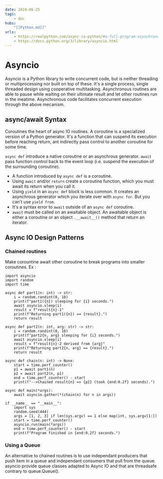 ```yaml
---
date: 2024-06-25
tags:
    - doc
hubs:
    "[[Python.md]]"
urls:
    - https://realpython.com/async-io-python/#a-full-program-asynchronous-requests
    - https://docs.python.org/3/library/asyncio.html
---
```


# Asyncio 

Asyncio is a Python library to write concurrent code, but is neither threading or multiprocessing nor built on top of these.
It's a single process, single threaded design using cooperative multitasking. 
Asynchronous routines are able to pause while waiting on their ultimate result and let other routines run in the meatime.
Asynchronous code facilitates concurrent execution through the above mecanism.

## async/await Syntax

Coroutines the heart of async IO routines. A coroutine is a specialized version of a Python generator. 
It's a function that can suspend its execution before reaching return, ant indirectly pass control to another coroutine for some time.

```async def```  introduce a native coroutine or an asynchrous generator.
```await ``` pass function control back to the event loop (i.e. suspend the execution of the surrounding coroutine). 

- A function introduced by ```async def``` is a coroutine. 
- Using ```await``` and/or ```return``` create a coroutine function, which you must await its return when you call it.
- Using ```yield``` in an ```async def``` block is less common. It creates an asynchrous generator which you iterate over
with ```async for```. But you can't use ```yield from```.
- It's a syntax error to ```await``` outside of an ```async def``` coroutine.
- ```await``` must be called on an awaitable object. An awaitable object is either a coroutine or an object
```.__await__()``` method that return an iterator.

## Async IO Design Patterns

### Chained routines
Make corountine await other coroutine to break programs into smaller coroutines.
Ex : 
```
import asyncio
import random
import time

async def part1(n: int) -> str:
    i = random.randint(0, 10)
    print(f"part1({n}) sleeping for {i} seconds.")
    await asyncio.sleep(i)
    result = f"result{n}-1"
    print(f"Returning part1({n}) == {result}.")
    return result

async def part2(n: int, arg: str) -> str:
    i = random.randint(0, 10)
    print(f"part2{n, arg} sleeping for {i} seconds.")
    await asyncio.sleep(i)
    result = f"result{n}-2 derived from {arg}"
    print(f"Returning part2{n, arg} == {result}.")
    return result

async def chain(n: int) -> None:
    start = time.perf_counter()
    p1 = await part1(n)
    p2 = await part2(n, p1)
    end = time.perf_counter() - start
    print(f"-->Chained result{n} => {p2} (took {end:0.2f} seconds).")

async def main(*args):
    await asyncio.gather(*(chain(n) for n in args))

if __name__ == "__main__":
    import sys
    random.seed(444)
    args = [1, 2, 3] if len(sys.argv) == 1 else map(int, sys.argv[1:])
    start = time.perf_counter()
    asyncio.run(main(*args))
    end = time.perf_counter() - start
    print(f"Program finished in {end:0.2f} seconds.")
```

### Using a Queue
An alternative to chained routines is to use independant producers that push item in a queue and independant consumers that pull from the queue.
asyncio provide queue classes adapted to Async IO and that are threadsafe contrary to queue.Queue().



